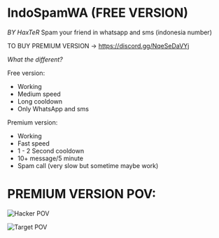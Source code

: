 # IndoSpamWA (FREE VERSION)
*BY HaxTeR*
Spam your friend in whatsapp and sms (indonesia number)

TO BUY PREMIUM VERSION -> https://discord.gg/NqeSeDaVYj

*What the different?*

Free version:
- Working
- Medium speed
- Long cooldown
- Only WhatsApp and sms

Premium version:
- Working
- Fast speed
- 1 - 2 Second cooldown
- 10+ message/5 minute
- Spam call (very slow but sometime maybe work)
# PREMIUM VERSION POV:

![Hacker POV](https://media.discordapp.net/attachments/1021278457637908520/1023207548905603082/unknown.png?width=141&height=444 "Hacker POV")

![Target POV](https://media.discordapp.net/attachments/1021278457637908520/1023205302193111040/unknown.png?width=726&height=443 "Target POV")
